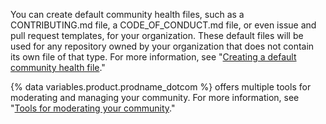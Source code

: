You can create default community health files, such as a CONTRIBUTING.md file, a CODE_OF_CONDUCT.md file, or even issue and pull request templates, for your organization. These default files will be used for any repository owned by your organization that does not contain its own file of that type. For more information, see "[Creating a default community health file](/communities/setting-up-your-project-for-healthy-contributions/creating-a-default-community-health-file)."

{% data variables.product.prodname_dotcom %} offers multiple tools for moderating and managing your community. For more information, see "[Tools for moderating your community](/communities/setting-up-your-project-for-healthy-contributions/about-community-management-and-moderation#tools-for-moderating-your-community)."
